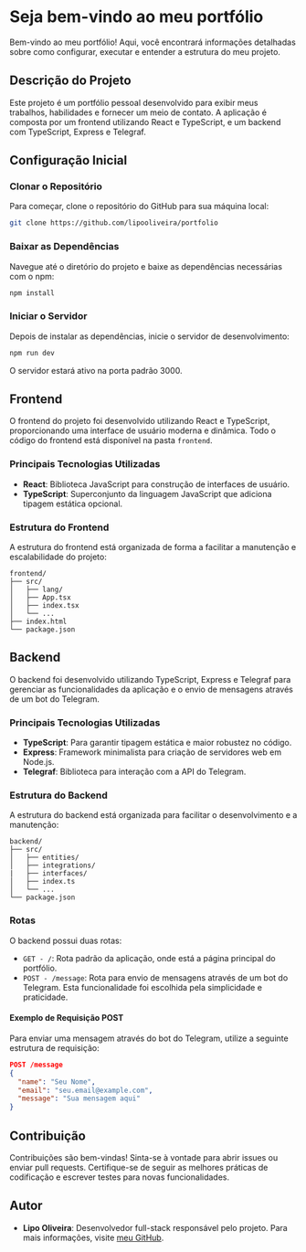 # Seja bem-vindo ao meu portfólio

Bem-vindo ao meu portfólio! Aqui, você encontrará informações detalhadas sobre como configurar, executar e entender a estrutura do meu projeto.

## Descrição do Projeto

Este projeto é um portfólio pessoal desenvolvido para exibir meus trabalhos, habilidades e fornecer um meio de contato. A aplicação é composta por um frontend utilizando React e TypeScript, e um backend com TypeScript, Express e Telegraf.

## Configuração Inicial

### Clonar o Repositório

Para começar, clone o repositório do GitHub para sua máquina local:

```bash
git clone https://github.com/lipooliveira/portfolio
```

### Baixar as Dependências

Navegue até o diretório do projeto e baixe as dependências necessárias com o npm:

```bash
npm install
```

### Iniciar o Servidor

Depois de instalar as dependências, inicie o servidor de desenvolvimento:

```bash
npm run dev
```

O servidor estará ativo na porta padrão 3000.

## Frontend

O frontend do projeto foi desenvolvido utilizando React e TypeScript, proporcionando uma interface de usuário moderna e dinâmica. Todo o código do frontend está disponível na pasta `frontend`.

### Principais Tecnologias Utilizadas

- **React**: Biblioteca JavaScript para construção de interfaces de usuário.
- **TypeScript**: Superconjunto da linguagem JavaScript que adiciona tipagem estática opcional.

### Estrutura do Frontend

A estrutura do frontend está organizada de forma a facilitar a manutenção e escalabilidade do projeto:

```
frontend/
├── src/
│   ├── lang/
│   ├── App.tsx
│   ├── index.tsx
│   └── ...
├── index.html
└── package.json
```

## Backend

O backend foi desenvolvido utilizando TypeScript, Express e Telegraf para gerenciar as funcionalidades da aplicação e o envio de mensagens através de um bot do Telegram.

### Principais Tecnologias Utilizadas

- **TypeScript**: Para garantir tipagem estática e maior robustez no código.
- **Express**: Framework minimalista para criação de servidores web em Node.js.
- **Telegraf**: Biblioteca para interação com a API do Telegram.

### Estrutura do Backend

A estrutura do backend está organizada para facilitar o desenvolvimento e a manutenção:

```
backend/
├── src/
│   ├── entities/
│   ├── integrations/
|   ├── interfaces/
│   ├── index.ts
│   └── ...
└── package.json
```

### Rotas

O backend possui duas rotas:

- `GET - /`: Rota padrão da aplicação, onde está a página principal do portfólio.
- `POST - /message`: Rota para envio de mensagens através de um bot do Telegram. Esta funcionalidade foi escolhida pela simplicidade e praticidade.

#### Exemplo de Requisição POST

Para enviar uma mensagem através do bot do Telegram, utilize a seguinte estrutura de requisição:

```json
POST /message
{
  "name": "Seu Nome",
  "email": "seu.email@example.com",
  "message": "Sua mensagem aqui"
}
```

## Contribuição

Contribuições são bem-vindas! Sinta-se à vontade para abrir issues ou enviar pull requests. Certifique-se de seguir as melhores práticas de codificação e escrever testes para novas funcionalidades.

## Autor

- **Lipo Oliveira**: Desenvolvedor full-stack responsável pelo projeto. Para mais informações, visite [meu GitHub](https://github.com/lipooliveira).